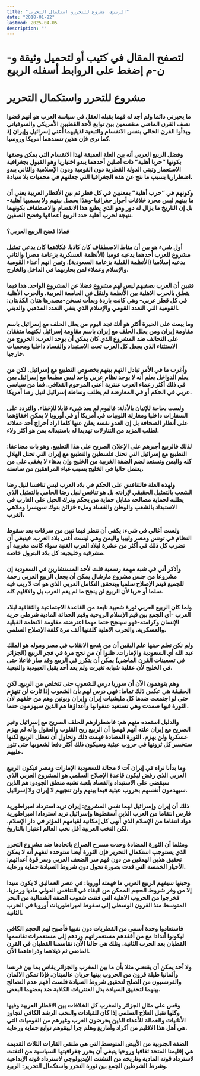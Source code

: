 ```yaml
---
title: "الربيع، مشروع للتحررو استكمال التحرير"
date: "2018-01-22"
lastmod: 2025-04-05
description: ""
---
```

# **لتصفح المقال في كتيب أو لتحميل وثيقة و-ن-م إضغط على الروابط أسفله** **الربيع**

# مشروع للتحرر واستكمال التحرير

### ما يحيرني دائما ولم أجد له فهما يقبله العقل في سياسة العرب هو أنهم قضوا نصف القرن الماضي منقسمين بين توابع لأحد القطبين الأمريكي والسوفياتي وبدأوا القرن الحالي بنفس الانقسام والتبعية لذيليهما أعني إسرائيل وإيران إذ كما نرى فإن هذين تسندهما أمريكا وروسيا.

### وفضل الربيع العربي أنه بين العلة العميقة لهذا الانقسام التي يمكن وصفها بكونها “حربا أهلية” ذات أصلين أحدهما يبدو اختياريا وهو القبول بجغرافية الاستعمار وتبني الدولة القطرية دون القومية ودون الإسلامية والثاني يبدو اضطراريا بسبب ما نتج عن هذه الجغرافيا التي جعلتهم في محميات بلا سيادة.

### وكونهم في “حرب أهلية” بمعنيين في كل قطر ثم بين الأقطار العربية يعني أن ما بينهم ليس مجرد خلافات أجوار جغرافيا-وهذا يحصل بينهم ولا يسميها أهلية-بل إن التاريخ ما يزال له دور وهو الذي يطبع هذا الانقسام والاصطفاف بكونهما نتيجة لحرب أهلية حدد الربيع أعماقها وفضح الصفين.

### فماذا فضح الربيع العربي؟

### أول شيء هو بين أن مناط الاصطفاف كان كاذبا. فكلاهما كان يدعي تمثيل مشروع للعرب أحدهما يدعيه قوميا (الأنظمة العسكرية بزعامة مصر) والثاني يدعيه إسلاميا (الأنظمة القبلية بزعامة السعودية). وتبين انهم أعداء القومية والإسلام وعملاء لمن يحاربهما في الداخل والخارج.

### فتبين أن العرب بصفيهم ليس لهم مشروع فضلا عن المشروع الواحد. هذا فيما يتعلق بالحرب الاهلية بين الأنظمة ولنقل في الجامعة العربية. والحرب الأهلية في كل قطر عربي- وهي كانت باردة وبدأت تسخن-مصدرها هتان الكذبتان: القومية التي التعدد القومي والإسلام الذي ينفي التعدد المذهبي والديني.

### وما يبعث على الحيرة أكثر هو أنك تجد اليوم من يعلل الحلف مع إسرائيل باسم مقاومة إيران ومن يعلل الحلف مع إيران باسم مقاومة إسرائيل لكنهما متفقان على التحالف ضد المشروع الذي كان يمكن أن يوحد العرب: الخروج من الاستثناء الذي يجعل كل العرب تحت الاستبداد والفساد داخليا ومحميات خارجيا.

### وأغرب ما في الأمر تبادل التهم بينهم بخصوص التطبيع مع إسرائيل. لكن من يعلم الدواخل يعلم أنه لا يوجد نظام عربي واحد ليس مطبعا مع إسرائيل بمن في ذلك أكثر زعماء العرب عنترية أعني المرحوم القذافي. فما من سياسي عربي في الحكم أو في المعارضة لم يطلب وساطة إسرائيل لنيل رضا أمريكا.

### ولست بحاجة للإتيان بالأدلة: فاليوم لم يعد شيء قابلا للإخفاء. والتردد على السفارات داخليا ومغازلة اللوبيات في أمريكا أو في أوروبا لا يمكن اخفاؤهما على أنظار الصحافة بل إن العدو نفسه يعلن عنها كلما اراد أحراج أحد عملائه لطلب المزيد من التنازلات تهديدا له باستبداله بمن هو أكثر ولاء.

### لذلك فالربيع أجبرهم على الإعلان الصريح على هذا التطبيع. وهو بات مضاعفا: التطبيع مع إسرائيل التي تحتل فلسطين والتطبيع مع إيران التي تحتل الهلال كله واليمن وتستعد لضم الضفة الغربية من الخليج وإن بدهاء لا يخفى على من يعتمل حاليا في الخليج بسبب غباء المراهقين من ساسته.

### ولهذه العلة فالتنافس على الحكم في بلاد العرب ليس تنافسا لنيل رضا الشعب بالتمثيل الحقيقي لإرادته بل هو تنافس لنيل رضا الحامي بالتمثيل الذي يطلبه لحماية مصالحه مقابل حماية من يحكم وترك الحبل على الغارب في الاستبداد بالشعب والوطن والفساد وملء خزائن بنوك سويسرا وملاهي الغرب.

### ولست أغالي في شيء: يكفي أن تنظر فيما تبين من سرقات بعد سقوط النظام في تونس ومصر وليبيا واليمن وهي ليست أغنى بلاد العرب. فينبغي أن تضرب كل ذلك في أكثر من عشرة لبلاد العرب الغنية سواء كانت مغربية أو مشرقية وخليجية: كل بلاد البترول خاصة.

### وأذكر أني في شبه مهمة رسمية قلت لأحد المستشارين في السعودية إن مشروعا من جنس مشروع مارشال يمكن أن يجعل الربيع العربي رحمة للجميع فيتم الإصلاح سلميا ويتحقق التكامل العربي الذي هو آت لا ريب فيه سلما أو حربا لأن الربيع لن ينجح ما لم يعم العرب بل والاقليم كله.

### ولما كان الربيع العربي ثورة شعبية نابعة من القاعدة الاجتماعية والثقافية لبلاد العرب -أي الجمع بين قيم الإسلام الروحية وقيم الحداثة المادية شرطي حرية الإنسان وكرامته-فهو سينجح حتما مهما اعترضته مقاومة الانظمة القبلية والعسكرية. والحرب الاهلية كلفتها ألف مرة كلفة الإصلاح السلمي.

### ولم نكن نعلم حينها علم اليقين أن من شجع الانقلاب في مصر وموله هو الملك عبد الله أي السعودية والإمارات. ظنوا أن من نجح مرة في فجر الربيع (الجزائر في تسعينات القرن الماضي) يمكن أن يتكرر في الربيع وقد صار فاعلا حتى في الخليج لأن عقلية شبابه تغيرت ولم يعد أحد يقبل العبودية والتبعية.

### وهم يتوهمون الآن أن سوريا درس للشعوب حتى تتخلص من الربيع. لكن الحقيقة هي عكس ذلك تماما: فهي درس لهم بأن الشعوب إذا ثارت لن تنهزم حتى لو اجتمعت ضدها كل مليشيات إيران وإيران وبوتين وهم من خلفهم لأن الثورة فيها صمدت وهي تستعيد عنفوانها وأعداؤها هم الذين سيهزمون حتما.

### والدليل استمده منهم هم: فاضطرارهم للحلف الصريح مع إسرائيل وغير الصريح مع إيران علته أنهم فهموا أن الربيع ربح القلوب والعقول وأنه لم يهزم عسكريا ولن يهزم. الثورة المضادة فهمت ذلك وتحاول أن تعطل الربيع لكنها ستخسر كل ثروتها في حروب عبثية وسيكون ذلك أكثر دفعا لشعوبها حتى تثور عليهم.

### وما بدأنا نراه في إيران آت لا محالة للسعودية الإمارات ومصر فيكون الربيع العربي الذي رفض ليكون قاعدة الإصلاح السلمي هو المشروع العربي الذي سيقضي على الاستبداد والفساد بلعبة تشبه منطق الجودو: هم الذين سيهدمون أنفسهم بحروب عبثية فيما بينهم ولن تنجيهم لا إيران ولا إسرائيل.

### ذلك أن إيران وإسرائيل لهما نفس المشروع: إيران تريد استرداد امبراطورية فارس انتقاما من العرب الذين أسقطوها وإسرائيل تريد استردادا امبراطورية دواد انتقاما من الإسلام الذي أنهى كل إمكانية لقيامهم المؤثر في دار الإسلام. لكن النخب العربية أقل نخب العالم اعتبارا بالتاريخ.

### ومثلما أن الثورة المضادة وحدت مسرح الصراع باتحادها ضد مشروع التحرر الذي يستوجب استكمال التحرير فإن الثورة أيضا ستوحده لتفهم أنه لا يمكن تحقيق هذين الهدفين من دون فهم سر الضعف العربي وسر قوة أعدائهم: الأحياز الخمسة التي قدت بصورة تحول دون شروط السيادة حماية ورعاية.

### وحينها سيفهم الربيع العربي ما فهمته أوروبا: في عصر العماليق لا يكون سيدا إلا من وفر شروط الحجم الممكن من البقاء في التنافس الدولي ماديا ورمزيا. فخرجوا من الحروب الاهلية التي فتتت شعوب الضفة الشمالية من البحر المتوسط منذ القرون الوسطى إلى سقوط امبراطوريات أوروبا في الحرب الثانية.

### فاستعادوا وحدة أسمى من القطريات دون نفيها فأصبح لهم الحجم الكافي ليكونوا أندادا مع من أفقدهم مستعمراتهم وردهم إلى مستعمرات تقاسمها القطبان بعد الحرب الثانية. وتلك هي حالنا الآن: تقاسمنا القطبان في القرن الماضي ثم ذيلاهما وذراعاهما الآن.

### ولا أحد يمكن أن يقنعني مثلا بأن ما بين المغرب والجزائر يقاس بما بين فرنسا وألمانيا طيلة قرون من الحروب بينها حربان عالميتان. فإذا تمكن الالمان والفرنسيون من الصلح لتحقيق شروط السيادة فلست أفهم عدم التصالح بينهما لتحقيق السيادة بدل العنتريات الكاذبة ضد بعضهما البعض.

### وقس على مثال الجزائر والمغرب كل الخلافات بين الاقطار العربية وفيها وكلها تقبل العلاج السلمي إذا كان للقيادات والنخب الرشد الكافي لتجاوز الأنانيات والعمالة للأعداء الذين يحرضون العرب وغيرهم من القوميات التي هي أهل هذا الاقليم من أكراد وأمازيغ وهلم جرا ليبقوهم توابع حماية ورعاية.

### الضفة الجنوبية من الأبيض المتوسط التي هي ملتقى القارات الثلاث القديمة هي إقليمنا المتحد ثقافيا وروحيا ينبغي أن يحرر جغرافيتها السياسية من التفتت لاسترداد قوته المادية وتاريخه من التشتت الإيديولوجي لاسترداد قوته الإبداعية وشرط الشرطين الجمع بين ثورة التحرر واستكمال التحرير: الربيع.

###
